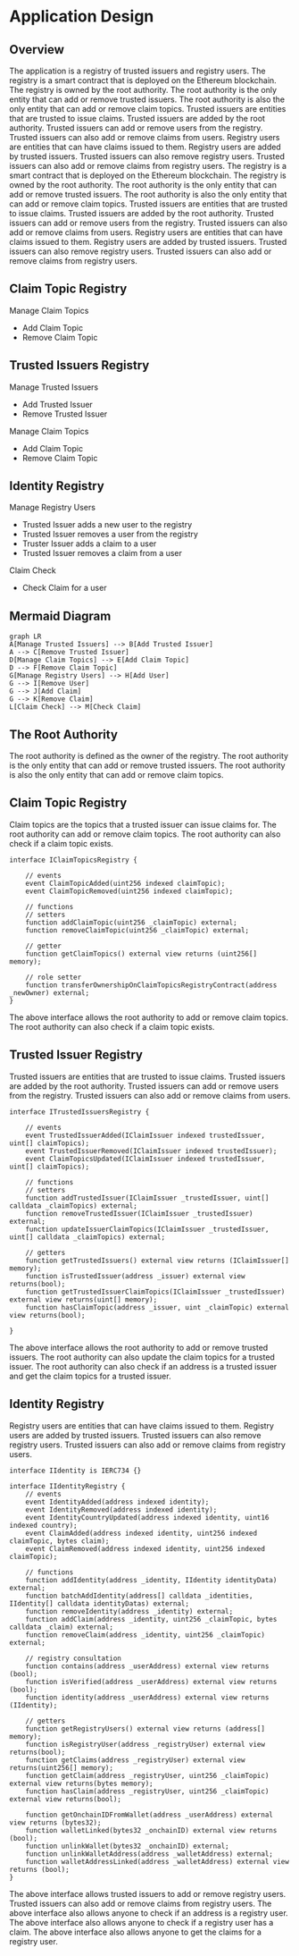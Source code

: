 # Application Design

## Overview

The application is a registry of trusted issuers and registry users. The registry is a smart contract that is deployed on the Ethereum blockchain. The registry is owned by the root authority. The root authority is the only entity that can add or remove trusted issuers. The root authority is also the only entity that can add or remove claim topics. Trusted issuers are entities that are trusted to issue claims. Trusted issuers are added by the root authority. Trusted issuers can add or remove users from the registry. Trusted issuers can also add or remove claims from users. Registry users are entities that can have claims issued to them. Registry users are added by trusted issuers. Trusted issuers can also remove registry users. Trusted issuers can also add or remove claims from registry users. The registry is a smart contract that is deployed on the Ethereum blockchain. The registry is owned by the root authority. The root authority is the only entity that can add or remove trusted issuers. The root authority is also the only entity that can add or remove claim topics. Trusted issuers are entities that are trusted to issue claims. Trusted issuers are added by the root authority. Trusted issuers can add or remove users from the registry. Trusted issuers can also add or remove claims from users. Registry users are entities that can have claims issued to them. Registry users are added by trusted issuers. Trusted issuers can also remove registry users. Trusted issuers can also add or remove claims from registry users.

## Claim Topic Registry

Manage Claim Topics
- Add Claim Topic
- Remove Claim Topic

## Trusted Issuers Registry

Manage Trusted Issuers
- Add Trusted Issuer
- Remove Trusted Issuer

Manage Claim Topics
- Add Claim Topic
- Remove Claim Topic


## Identity Registry

Manage Registry Users

- Trusted Issuer adds a new user to the registry
- Trusted Issuer removes a user from the registry
- Truster Issuer adds a claim to a user
- Trusted Issuer removes a claim from a user

Claim Check
- Check Claim for a user

## Mermaid Diagram

```mermaid
graph LR
A[Manage Trusted Issuers] --> B[Add Trusted Issuer]
A --> C[Remove Trusted Issuer]
D[Manage Claim Topics] --> E[Add Claim Topic]
D --> F[Remove Claim Topic]
G[Manage Registry Users] --> H[Add User]
G --> I[Remove User]
G --> J[Add Claim]
G --> K[Remove Claim]
L[Claim Check] --> M[Check Claim]
```

## The Root Authority

The root authority is defined as the owner of the registry. The root authority is the only entity that can add or remove trusted issuers. The root authority is also the only entity that can add or remove claim topics.


## Claim Topic Registry

Claim topics are the topics that a trusted issuer can issue claims for. The root authority can add or remove claim topics. The root authority can also check if a claim topic exists.

```solidity
interface IClaimTopicsRegistry {

    // events
    event ClaimTopicAdded(uint256 indexed claimTopic);
    event ClaimTopicRemoved(uint256 indexed claimTopic);

    // functions
    // setters
    function addClaimTopic(uint256 _claimTopic) external;
    function removeClaimTopic(uint256 _claimTopic) external;

    // getter
    function getClaimTopics() external view returns (uint256[] memory);

    // role setter
    function transferOwnershipOnClaimTopicsRegistryContract(address _newOwner) external;
}
```

The above interface allows the root authority to add or remove claim topics. The root authority can also check if a claim topic exists.


## Trusted Issuer Registry

Trusted issuers are entities that are trusted to issue claims. Trusted issuers are added by the root authority. Trusted issuers can add or remove users from the registry. Trusted issuers can also add or remove claims from users.

```solidity
interface ITrustedIssuersRegistry {

    // events
    event TrustedIssuerAdded(IClaimIssuer indexed trustedIssuer, uint[] claimTopics);
    event TrustedIssuerRemoved(IClaimIssuer indexed trustedIssuer);
    event ClaimTopicsUpdated(IClaimIssuer indexed trustedIssuer, uint[] claimTopics);

    // functions
    // setters
    function addTrustedIssuer(IClaimIssuer _trustedIssuer, uint[] calldata _claimTopics) external;
    function removeTrustedIssuer(IClaimIssuer _trustedIssuer) external;
    function updateIssuerClaimTopics(IClaimIssuer _trustedIssuer, uint[] calldata _claimTopics) external;

    // getters
    function getTrustedIssuers() external view returns (IClaimIssuer[] memory);
    function isTrustedIssuer(address _issuer) external view returns(bool);
    function getTrustedIssuerClaimTopics(IClaimIssuer _trustedIssuer) external view returns(uint[] memory);
    function hasClaimTopic(address _issuer, uint _claimTopic) external view returns(bool);

}
```

The above interface allows the root authority to add or remove trusted issuers. The root authority can also update the claim topics for a trusted issuer. The root authority can also check if an address is a trusted issuer and get the claim topics for a trusted issuer.


## Identity Registry

Registry users are entities that can have claims issued to them. Registry users are added by trusted issuers. Trusted issuers can also remove registry users. Trusted issuers can also add or remove claims from registry users.

```solidity
interface IIdentity is IERC734 {}

interface IIdentityRegistry {
    // events
    event IdentityAdded(address indexed identity);
    event IdentityRemoved(address indexed identity);
    event IdentityCountryUpdated(address indexed identity, uint16 indexed country);
    event ClaimAdded(address indexed identity, uint256 indexed claimTopic, bytes claim);
    event ClaimRemoved(address indexed identity, uint256 indexed claimTopic);

    // functions
    function addIdentity(address _identity, IIdentity identityData) external;
    function batchAddIdentity(address[] calldata _identities, IIdentity[] calldata identityDatas) external;
    function removeIdentity(address _identity) external;
    function addClaim(address _identity, uint256 _claimTopic, bytes calldata _claim) external;
    function removeClaim(address _identity, uint256 _claimTopic) external;

    // registry consultation
    function contains(address _userAddress) external view returns (bool);
    function isVerified(address _userAddress) external view returns (bool);
    function identity(address _userAddress) external view returns (IIdentity);

    // getters
    function getRegistryUsers() external view returns (address[] memory);
    function isRegistryUser(address _registryUser) external view returns(bool);
    function getClaims(address _registryUser) external view returns(uint256[] memory);
    function getClaim(address _registryUser, uint256 _claimTopic) external view returns(bytes memory);
    function hasClaim(address _registryUser, uint256 _claimTopic) external view returns(bool);

    function getOnchainIDFromWallet(address _userAddress) external view returns (bytes32);
    function walletLinked(bytes32 _onchainID) external view returns (bool);
    function unlinkWallet(bytes32 _onchainID) external;
    function unlinkWalletAddress(address _walletAddress) external;
    function walletAddressLinked(address _walletAddress) external view returns (bool);
}
```

The above interface allows trusted issuers to add or remove registry users. Trusted issuers can also add or remove claims from registry users. The above interface also allows anyone to check if an address is a registry user. The above interface also allows anyone to check if a registry user has a claim. The above interface also allows anyone to get the claims for a registry user.
